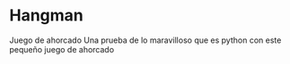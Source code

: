 # Hangman
Juego de ahorcado
Una prueba de lo maravilloso que es python con este pequeño juego de ahorcado
